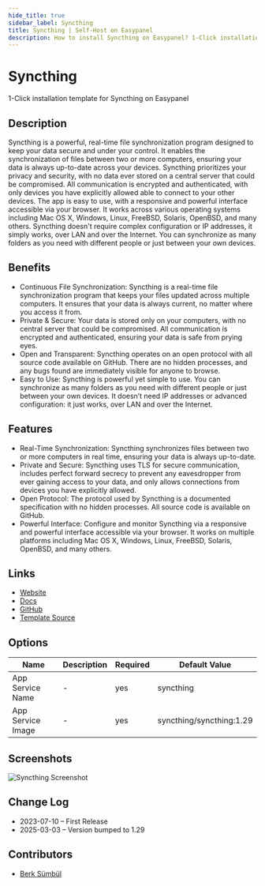 ```yaml
---
hide_title: true
sidebar_label: Syncthing
title: Syncthing | Self-Host on Easypanel
description: How to install Syncthing on Easypanel? 1-Click installation template for Syncthing on Easypanel
---
```


<!-- generated -->

# Syncthing

1-Click installation template for Syncthing on Easypanel

## Description

Syncthing is a powerful, real-time file synchronization program designed to keep your data secure and under your control. It enables the synchronization of files between two or more computers, ensuring your data is always up-to-date across your devices. Syncthing prioritizes your privacy and security, with no data ever stored on a central server that could be compromised. All communication is encrypted and authenticated, with only devices you have explicitly allowed able to connect to your other devices. The app is easy to use, with a responsive and powerful interface accessible via your browser. It works across various operating systems including Mac OS X, Windows, Linux, FreeBSD, Solaris, OpenBSD, and many others. Syncthing doesn&#39;t require complex configuration or IP addresses, it simply works, over LAN and over the Internet. You can synchronize as many folders as you need with different people or just between your own devices.

## Benefits

- Continuous File Synchronization: Syncthing is a real-time file synchronization program that keeps your files updated across multiple computers. It ensures that your data is always current, no matter where you access it from.
- Private & Secure: Your data is stored only on your computers, with no central server that could be compromised. All communication is encrypted and authenticated, ensuring your data is safe from prying eyes.
- Open and Transparent: Syncthing operates on an open protocol with all source code available on GitHub. There are no hidden processes, and any bugs found are immediately visible for anyone to browse.
- Easy to Use: Syncthing is powerful yet simple to use. You can synchronize as many folders as you need with different people or just between your own devices. It doesn’t need IP addresses or advanced configuration: it just works, over LAN and over the Internet.

## Features

- Real-Time Synchronization: Syncthing synchronizes files between two or more computers in real time, ensuring your data is always up-to-date.
- Private and Secure: Syncthing uses TLS for secure communication, includes perfect forward secrecy to prevent any eavesdropper from ever gaining access to your data, and only allows connections from devices you have explicitly allowed.
- Open Protocol: The protocol used by Syncthing is a documented specification with no hidden processes. All source code is available on GitHub.
- Powerful Interface: Configure and monitor Syncthing via a responsive and powerful interface accessible via your browser. It works on multiple platforms including Mac OS X, Windows, Linux, FreeBSD, Solaris, OpenBSD, and many others.

## Links

- [Website](https://syncthing.net)
- [Docs](https://docs.syncthing.net)
- [GitHub](https://github.com/syncthing/syncthing)
- [Template Source](https://github.com/easypanel-io/templates/tree/main/templates/syncthing)

## Options

Name | Description | Required | Default Value
-|-|-|-
App Service Name | - | yes | syncthing
App Service Image | - | yes | syncthing/syncthing:1.29

## Screenshots

![Syncthing Screenshot](./assets/screenshot.png)

## Change Log

- 2023-07-10 – First Release
- 2025-03-03 – Version bumped to 1.29

## Contributors

- [Berk Sümbül](https://berksmbl.com)
